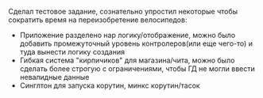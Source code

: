 Сделал тестовое задание, сознательно упростил некоторые чтобы сократить время на переизобретение велосипедов:
- Приложение разделено нар логику/отображение, можно было добавить промежуточный уровень контролеров(или еще чего-то) и туда вынести логику создания
- Гибкая система "кирпичиков" для магазина/чита, можно было сделать более строгую с ограничениями, чтобы ГД не могли ввести невалидные данные
- Синглтон для запуска корутин, минкс корутин/тасок
